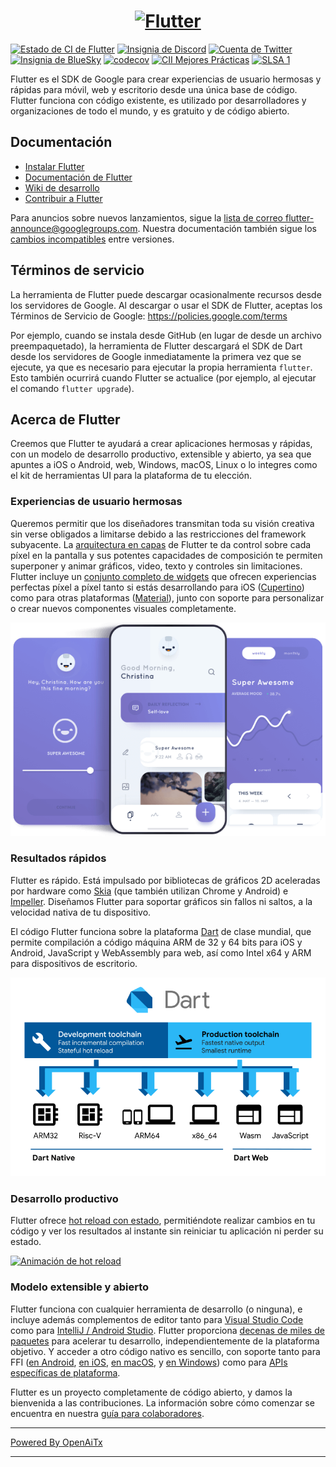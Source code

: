 <a href="https://flutter.dev/">
  <h1 align="center">
    <picture>
      <source media="(prefers-color-scheme: dark)" srcset="https://storage.googleapis.com/cms-storage-bucket/6e19fee6b47b36ca613f.png">
      <img alt="Flutter" src="https://storage.googleapis.com/cms-storage-bucket/c823e53b3a1a7b0d36a9.png">
    </picture>
  </h1>
</a>

[![Estado de CI de Flutter](https://flutter-dashboard.appspot.com/api/public/build-status-badge?repo=flutter)](https://flutter-dashboard.appspot.com/#/build?repo=flutter)
[![Insignia de Discord][]][Instrucciones de Discord]
[![Cuenta de Twitter][]][Insignia de Twitter]
[![Insignia de BlueSky][]][Cuenta de BlueSky]
[![codecov](https://codecov.io/gh/flutter/flutter/branch/master/graph/badge.svg?token=11yDrJU2M2)](https://codecov.io/gh/flutter/flutter)
[![CII Mejores Prácticas](https://bestpractices.coreinfrastructure.org/projects/5631/badge)](https://bestpractices.coreinfrastructure.org/projects/5631)
[![SLSA 1](https://slsa.dev/images/gh-badge-level1.svg)](https://slsa.dev)

Flutter es el SDK de Google para crear experiencias de usuario hermosas y rápidas para
móvil, web y escritorio desde una única base de código. Flutter funciona con código
existente, es utilizado por desarrolladores y organizaciones de todo el mundo, y es gratuito y
de código abierto.

## Documentación

* [Instalar Flutter](https://flutter.dev/get-started/)
* [Documentación de Flutter](https://docs.flutter.dev/)
* [Wiki de desarrollo](./docs/README.md)
* [Contribuir a Flutter](https://github.com/flutter/flutter/blob/main/CONTRIBUTING.md)

Para anuncios sobre nuevos lanzamientos, sigue la
[lista de correo flutter-announce@googlegroups.com](https://groups.google.com/forum/#!forum/flutter-announce).
Nuestra documentación también sigue los [cambios incompatibles](https://docs.flutter.dev/release/breaking-changes) entre versiones.

## Términos de servicio

La herramienta de Flutter puede descargar ocasionalmente recursos desde los servidores de Google. Al
descargar o usar el SDK de Flutter, aceptas los Términos de Servicio de Google:
https://policies.google.com/terms

Por ejemplo, cuando se instala desde GitHub (en lugar de desde un archivo preempaquetado),
la herramienta de Flutter descargará el SDK de Dart desde los servidores de Google
inmediatamente la primera vez que se ejecute, ya que es necesario para ejecutar la propia herramienta `flutter`.
Esto también ocurrirá cuando Flutter se actualice (por ejemplo, al ejecutar el comando `flutter
upgrade`).

## Acerca de Flutter

Creemos que Flutter te ayudará a crear aplicaciones hermosas y rápidas, con un modelo de desarrollo productivo,
extensible y abierto, ya sea que apuntes a iOS o Android,
web, Windows, macOS, Linux o lo integres como el kit de herramientas UI para la plataforma de tu elección.

### Experiencias de usuario hermosas

Queremos permitir que los diseñadores transmitan toda su visión creativa sin verse
obligados a limitarse debido a las restricciones del framework subyacente.
La [arquitectura en capas] de Flutter te da control sobre cada píxel en la
pantalla y sus potentes capacidades de composición te permiten superponer y animar
gráficos, video, texto y controles sin limitaciones. Flutter incluye un
[conjunto completo de widgets][catálogo de widgets] que ofrecen experiencias perfectas píxel a píxel tanto si
estás desarrollando para iOS ([Cupertino]) como para otras plataformas ([Material]), junto con
soporte para personalizar o crear nuevos componentes visuales completamente.

<p align="center"><img src="https://github.com/flutter/website/blob/main/src/content/assets/images/docs/homepage/reflectly-hero-600px.png?raw=true" alt="Imagen principal de Reflectly"></p>

### Resultados rápidos

Flutter es rápido. Está impulsado por bibliotecas de gráficos 2D aceleradas por hardware
como [Skia] (que también utilizan Chrome y Android) e
[Impeller]. Diseñamos Flutter para
soportar gráficos sin fallos ni saltos, a la velocidad nativa de tu dispositivo.

El código Flutter funciona sobre la plataforma [Dart] de clase mundial, que permite
compilación a código máquina ARM de 32 y 64 bits para iOS y Android,
JavaScript y WebAssembly para web, así como Intel x64 y ARM
para dispositivos de escritorio.

<p align="center"><img src="https://github.com/flutter/website/blob/main/src/content/assets/images/docs/homepage/dart-diagram-small.png?raw=true" alt="Diagrama de Dart"></p>

### Desarrollo productivo

Flutter ofrece [hot reload con estado][Hot reload], permitiéndote realizar cambios en tu código
y ver los resultados al instante sin reiniciar tu aplicación ni perder su estado.

[![Animación de hot reload][]][Hot reload]

### Modelo extensible y abierto

Flutter funciona con cualquier herramienta de desarrollo (o ninguna), e incluye además
complementos de editor tanto para [Visual Studio Code] como para [IntelliJ / Android Studio].
Flutter proporciona [decenas de miles de paquetes][Paquetes Flutter] para acelerar tu
desarrollo, independientemente de la plataforma objetivo. Y acceder a otro código nativo
es sencillo, con soporte tanto para FFI ([en Android][Android FFI], [en iOS][iOS FFI],
[en macOS][macOS FFI], y [en Windows][Windows FFI]) como para
[APIs específicas de plataforma][canales de plataforma].

Flutter es un proyecto completamente de código abierto, y damos la bienvenida a las contribuciones.
La información sobre cómo comenzar se encuentra en nuestra
[guía para colaboradores](CONTRIBUTING.md).

[flutter.dev]: https://flutter.dev
[Instrucciones de Discord]: ./docs/contributing/Chat.md
[Insignia de Discord]: https://img.shields.io/discord/608014603317936148?logo=discord
[Cuenta de Twitter]: https://img.shields.io/twitter/follow/flutterdev.svg?style=social&label=Follow
[Insignia de Twitter]: https://twitter.com/intent/follow?screen_name=flutterdev
[Insignia de BlueSky]: https://img.shields.io/badge/Bluesky-0285FF?logo=bluesky&logoColor=fff&label=Follow%20me%20on&color=0285FF
[Cuenta de BlueSky]: https://bsky.app/profile/flutter.dev
[arquitectura en capas]: https://docs.flutter.dev/resources/inside-flutter
[visión general de la arquitectura]: https://docs.flutter.dev/resources/architectural-overview
[catálogo de widgets]: https://flutter.dev/widgets/
[Cupertino]: https://docs.flutter.dev/development/ui/widgets/cupertino
[Material]: https://docs.flutter.dev/development/ui/widgets/material
[Skia]: https://skia.org/
[Dart]: https://dart.dev/
[Animación de hot reload]: https://github.com/flutter/website/blob/main/src/content/assets/images/docs/tools/android-studio/hot-reload.gif?raw=true
[Hot reload]: https://docs.flutter.dev/development/tools/hot-reload
[Visual Studio Code]: https://marketplace.visualstudio.com/items?itemName=Dart-Code.flutter
[IntelliJ / Android Studio]: https://plugins.jetbrains.com/plugin/9212-flutter
[Paquetes Flutter]: https://pub.dev/flutter
[Android FFI]: https://docs.flutter.dev/development/platform-integration/android/c-interop
[iOS FFI]: https://docs.flutter.dev/development/platform-integration/ios/c-interop
[macOS FFI]: https://docs.flutter.dev/development/platform-integration/macos/c-interop
[Windows FFI]: https://docs.flutter.dev/development/platform-integration/windows/building#integrating-with-windows
[canales de plataforma]: https://docs.flutter.dev/development/platform-integration/platform-channels
[ejemplo de interoperabilidad]: https://github.com/flutter/flutter/tree/main/examples/platform_channel
[Impeller]: https://docs.flutter.dev/perf/impeller


---


[Powered By OpenAiTx](https://github.com/OpenAiTx/OpenAiTx)


---